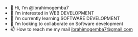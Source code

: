 - 👋 Hi, I’m @ibrahimogemba7
- 👀 I’m interested in WEB DEVELOPMENT
- 🌱 I’m currently learning SOFTWARE DEVELOPMENT
- 💞️ I’m looking to collaborate on Software development
- 📫 How to reach me my mail ibrahimogemba7@gmail.com

<!---
ibrahimogemba7/ibrahimogemba7 is a ✨ special ✨ repository because its `README.md` (this file) appears on your GitHub profile.
You can click the Preview link to take a look at your changes.
--->
